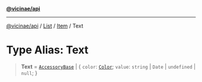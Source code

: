 [**@vicinae/api**](../../../../../../README.md)

***

[@vicinae/api](../../../../../../README.md) / [List](../../../README.md) / [Item](../README.md) / Text

# Type Alias: Text

> **Text** = [`AccessoryBase`](AccessoryBase.md) \| \{ `color`: [`Color`](../../../../../../enumerations/Color.md); `value`: `string` \| `Date` \| `undefined` \| `null`; \}
